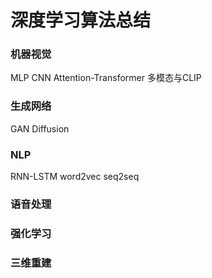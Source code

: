 # 深度学习算法总结

### 机器视觉
MLP
CNN
Attention-Transformer
多模态与CLIP

### 生成网络
GAN
Diffusion

### NLP
RNN-LSTM
word2vec
seq2seq

### 语音处理

### 强化学习

### 三维重建
